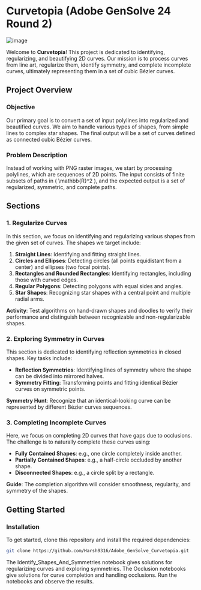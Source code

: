 # Curvetopia (Adobe GenSolve 24 Round 2)
![image](https://github.com/user-attachments/assets/0fc954a7-d2f7-4dd0-8aee-e49003399b04)

Welcome to **Curvetopia**! This project is dedicated to identifying, regularizing, and beautifying 2D curves. Our mission is to process curves from line art, regularize them, identify symmetry, and complete incomplete curves, ultimately representing them in a set of cubic Bézier curves.

## Project Overview

### Objective

Our primary goal is to convert a set of input polylines into regularized and beautified curves. We aim to handle various types of shapes, from simple lines to complex star shapes. The final output will be a set of curves defined as connected cubic Bézier curves.

### Problem Description

Instead of working with PNG raster images, we start by processing polylines, which are sequences of 2D points. The input consists of finite subsets of paths in \( \mathbb{R}^2 \), and the expected output is a set of regularized, symmetric, and complete paths.

## Sections

### 1. Regularize Curves

In this section, we focus on identifying and regularizing various shapes from the given set of curves. The shapes we target include:

1. **Straight Lines**: Identifying and fitting straight lines.
2. **Circles and Ellipses**: Detecting circles (all points equidistant from a center) and ellipses (two focal points).
3. **Rectangles and Rounded Rectangles**: Identifying rectangles, including those with curved edges.
4. **Regular Polygons**: Detecting polygons with equal sides and angles.
5. **Star Shapes**: Recognizing star shapes with a central point and multiple radial arms.

**Activity**: Test algorithms on hand-drawn shapes and doodles to verify their performance and distinguish between recognizable and non-regularizable shapes.

### 2. Exploring Symmetry in Curves

This section is dedicated to identifying reflection symmetries in closed shapes. Key tasks include:

- **Reflection Symmetries**: Identifying lines of symmetry where the shape can be divided into mirrored halves.
- **Symmetry Fitting**: Transforming points and fitting identical Bézier curves on symmetric points.

**Symmetry Hunt**: Recognize that an identical-looking curve can be represented by different Bézier curves sequences.

### 3. Completing Incomplete Curves

Here, we focus on completing 2D curves that have gaps due to occlusions. The challenge is to naturally complete these curves using:

- **Fully Contained Shapes**: e.g., one circle completely inside another.
- **Partially Contained Shapes**: e.g., a half-circle occluded by another shape.
- **Disconnected Shapes**: e.g., a circle split by a rectangle.

**Guide**: The completion algorithm will consider smoothness, regularity, and symmetry of the shapes.

## Getting Started

### Installation

To get started, clone this repository and install the required dependencies:

```bash
git clone https://github.com/Harsh9316/Adobe_GenSolve_Curvetopia.git
```

The Identify_Shapes_And_Symmetries notebook gives solutions for regularizing curves and exploring symmetries.
The Occlusion notebooks give solutions for curve completion and handling occlusions. 
Run the notebooks and observe the results.
